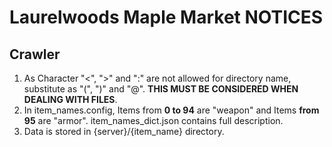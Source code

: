 # Laurelwoods Maple Market NOTICES

## Crawler

1. As Character "<", ">" and ":" are not allowed for directory name, substitute as "(", ")" and "@". **THIS MUST BE CONSIDERED WHEN DEALING WITH FILES**.  
2. In item_names.config, Items from **0 to 94** are "weapon" and Items **from 95** are "armor". item_names_dict.json contains full description. 
3. Data is stored in {server}/{item_name} directory. 
